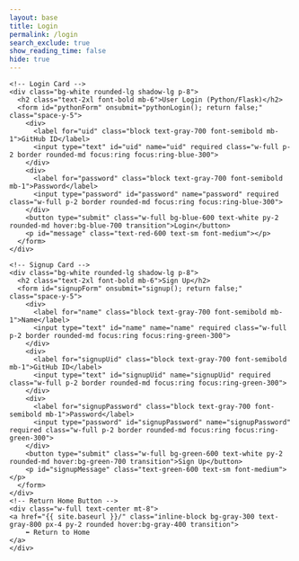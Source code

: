 ```yaml
---
layout: base
title: Login
permalink: /login
search_exclude: true
show_reading_time: false 
hide: true
---
```


<div class="min-h-screen bg-gray-100 flex items-center justify-center px-4 py-12">
  <div class="grid grid-cols-1 md:grid-cols-2 gap-10 w-full max-w-5xl">
    
    <!-- Login Card -->
    <div class="bg-white rounded-lg shadow-lg p-8">
      <h2 class="text-2xl font-bold mb-6">User Login (Python/Flask)</h2>
      <form id="pythonForm" onsubmit="pythonLogin(); return false;" class="space-y-5">
        <div>
          <label for="uid" class="block text-gray-700 font-semibold mb-1">GitHub ID</label>
          <input type="text" id="uid" name="uid" required class="w-full p-2 border rounded-md focus:ring focus:ring-blue-300">
        </div>
        <div>
          <label for="password" class="block text-gray-700 font-semibold mb-1">Password</label>
          <input type="password" id="password" name="password" required class="w-full p-2 border rounded-md focus:ring focus:ring-blue-300">
        </div>
        <button type="submit" class="w-full bg-blue-600 text-white py-2 rounded-md hover:bg-blue-700 transition">Login</button>
        <p id="message" class="text-red-600 text-sm font-medium"></p>
      </form>
    </div>

    <!-- Signup Card -->
    <div class="bg-white rounded-lg shadow-lg p-8">
      <h2 class="text-2xl font-bold mb-6">Sign Up</h2>
      <form id="signupForm" onsubmit="signup(); return false;" class="space-y-5">
        <div>
          <label for="name" class="block text-gray-700 font-semibold mb-1">Name</label>
          <input type="text" id="name" name="name" required class="w-full p-2 border rounded-md focus:ring focus:ring-green-300">
        </div>
        <div>
          <label for="signupUid" class="block text-gray-700 font-semibold mb-1">GitHub ID</label>
          <input type="text" id="signupUid" name="signupUid" required class="w-full p-2 border rounded-md focus:ring focus:ring-green-300">
        </div>
        <div>
          <label for="signupPassword" class="block text-gray-700 font-semibold mb-1">Password</label>
          <input type="password" id="signupPassword" name="signupPassword" required class="w-full p-2 border rounded-md focus:ring focus:ring-green-300">
        </div>
        <button type="submit" class="w-full bg-green-600 text-white py-2 rounded-md hover:bg-green-700 transition">Sign Up</button>
        <p id="signupMessage" class="text-green-600 text-sm font-medium"></p>
      </form>
    </div>
    <!-- Return Home Button -->
    <div class="w-full text-center mt-8">
    <a href="{{ site.baseurl }}/" class="inline-block bg-gray-300 text-gray-800 px-4 py-2 rounded hover:bg-gray-400 transition">
        ⬅️ Return to Home
    </a>
    </div>

  </div>
</div>


<script type="module">
    import { login, pythonURI, fetchOptions } from '{{site.baseurl}}/assets/js/api/config.js';

    // Function to handle Python login
    window.pythonLogin = function() {
        const options = {
            URL: `${pythonURI}/api/authenticate`,
            callback: pythonDatabase,
            message: "message",
            method: "POST",
            cache: "no-cache",
            body: {
                uid: document.getElementById("uid").value,
                password: document.getElementById("password").value,
            }
        };
        login(options);
    }

    // Function to handle signup
    window.signup = function() {
    const signupButton = document.querySelector(".signup-card button");

    // Disable the button and change its color
    signupButton.disabled = true;
    signupButton.style.backgroundColor = '#d3d3d3'; // Light gray to indicate disabled state

    const signupOptions = {
        URL: `${pythonURI}/api/user`,
        method: "POST",
        cache: "no-cache",
        body: {
            name: document.getElementById("name").value,
            uid: document.getElementById("signupUid").value,
            password: document.getElementById("signupPassword").value,
        }
    };

    fetch(signupOptions.URL, {
        method: signupOptions.method,
        headers: {
            "Content-Type": "application/json"
        },
        body: JSON.stringify(signupOptions.body)
    })
    .then(response => {
        if (!response.ok) {
            throw new Error(`Signup failed: ${response.status}`);
        }
        return response.json();
    })
    .then(data => {
        document.getElementById("signupMessage").textContent = "Signup successful!";
        // Optionally redirect to login page or handle as needed
        // window.location.href = '{{site.baseurl}}/';
    })
    .catch(error => {
        console.error("Signup Error:", error);
        document.getElementById("signupMessage").textContent = `Signup Error: ${error.message}`;
        // Re-enable the button if there is an error
        signupButton.disabled = false;
        signupButton.style.backgroundColor = ''; // Reset to default color
    });
}


    // Function to fetch and display Python data
    function pythonDatabase() {
        const URL = `${pythonURI}/api/id`;

        fetch(URL, fetchOptions)
            .then(response => {
                if (!response.ok) {
                    throw new Error(`Flask server response: ${response.status}`);
                }
                return response.json();
            })
            .then(data => {
                window.location.href = '{{site.baseurl}}/';
            })
            .catch(error => {
                console.error("Python Database Error:", error);
                const errorMsg = `Python Database Error: ${error.message}`;
            });
    }

    // Call relevant database functions on the page load
    window.onload = function() {
         pythonDatabase();
    };
</script>
